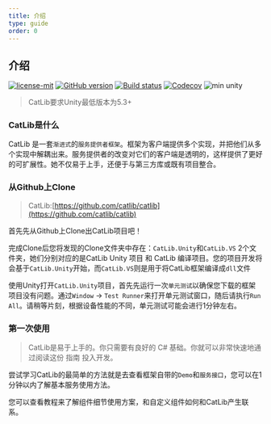 ```yaml
---
title: 介绍
type: guide
order: 0
---
```


## 介绍

<a href="https://github.com/yb199478/CatLib/blob/master/LICENSE"><img src="https://img.shields.io/badge/license-MIT-blue.svg" title="license-mit" /></a> <a href="https://github.com/yb199478/catlib/"><img src="https://badge.fury.io/gh/catlib%2Fcatlib.svg" title="GitHub version" /></a> <a href="https://ci.appveyor.com/project/yb199478/catlib"><img src="https://ci.appveyor.com/api/projects/status/f12rb3x5hxvq6yr7?svg=true" title="Build status"/></a> <a href="https://codecov.io/gh/CatLib/CatLib"><img src="https://codecov.io/gh/CatLib/CatLib/branch/master/graph/badge.svg" alt="Codecov" /></a> <img src="https://img.shields.io/badge/unity-min%205.3-red.svg" alt="min unity" />

> CatLib要求Unity最低版本为5.3+

### CatLib是什么

CatLib 是一套`渐进式`的`服务提供者框架`。框架为客户端提供多个实现，并把他们从多个实现中解耦出来。服务提供者的改变对它们的客户端是透明的，这样提供了更好的可扩展性。她不仅易于上手，还便于与第三方库或既有项目整合。

### 从Github上Clone

> CatLib:[https://github.com/catlib/catlib](https://github.com/catlib/catlib)

首先先从Github上Clone出CatLib项目吧！

完成Clone后您将发现的Clone文件夹中存在：`CatLib.Unity`和`CatLib.VS` 2个文件夹，她们分别对应的是CatLib Unity 项目 和 CatLib 编译项目。您的项目开发将会基于`CatLib.Unity`开始，而`CatLib.VS`则是用于将CatLib框架编译成`dll`文件

使用Unity打开`CatLib.Unity`项目，首先先运行一次`单元测试`以确保您下载的框架项目没有问题。通过`Window` -> `Test Runner`来打开单元测试窗口，随后请执行`Run All`。请稍等片刻，根据设备性能的不同，单元测试可能会进行1分钟左右。

### 第一次使用

> CatLib是易于上手的。你只需要有良好的 C# 基础。你就可以非常快速地通过阅读这份 指南 投入开发。

尝试学习CatLib的最简单的方法就是去查看框架自带的`Demo`和`服务接口`，您可以在1分钟以内了解基本服务使用方法。

您可以查看教程来了解组件细节使用方案，和自定义组件如何和CatLib产生联系。